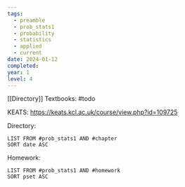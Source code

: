 ```yaml
---
tags:
  - preamble
  - prob_stats1
  - probability
  - statistics
  - applied
  - current
date: 2024-01-12
completed: 
year: 1
level: 4
---
```

[[Directory]]
Textbooks:
#todo 

KEATS: https://keats.kcl.ac.uk/course/view.php?id=109725

Directory:
```dataview
LIST FROM #prob_stats1 AND #chapter
SORT date ASC
```

Homework:
```dataview
LIST FROM #prob_stats1 AND #homework 
SORT pset ASC
```
